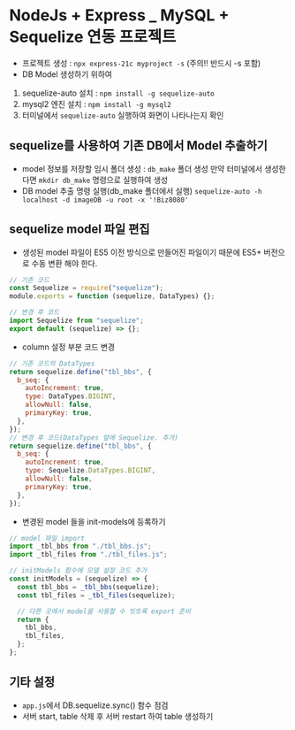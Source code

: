 # NodeJs + Express \_ MySQL + Sequelize 연동 프로젝트

- 프로젝트 생성 : `npx express-21c myproject -s` (주의!! 반드시 -s 포함)
- DB Model 생성하기 위하여

1. sequelize-auto 설치 : `npm install -g sequelize-auto`
2. mysql2 엔진 설치 : `npm install -g mysql2`
3. 터미널에서 `sequelize-auto` 실행하여 화면이 나타나는지 확인

## sequelize를 사용하여 기존 DB에서 Model 추출하기

- model 정보를 저장할 임시 폴더 생성 : `db_make` 폴더 생성
  만약 터미널에서 생성한다면 `mkdir db_make` 명령으로 실행하여 생성
- DB model 추출 명령 실행(db_make 폴더에서 실행)
  `sequelize-auto -h localhost -d imageDB -u root -x '!Biz8080'`

## sequelize model 파일 편집

- 생성된 model 파일이 ES5 이전 방식으로 만들어진 파일이기 때문에 ES5+ 버전으로 수동 변환 해야 한다.

```js
// 기존 코드
const Sequelize = require("sequelize");
module.exports = function (sequelize, DataTypes) {};

// 변경 후 코드
import Sequelize from "sequelize";
export default (sequelize) => {};
```

- column 설정 부분 코드 변경

```js
// 기존 코드의 DataTypes
return sequelize.define("tbl_bbs", {
  b_seq: {
    autoIncrement: true,
    type: DataTypes.BIGINT,
    allowNull: false,
    primaryKey: true,
  },
});
// 변경 후 코드(DataTypes 앞에 Sequelize. 추가)
return sequelize.define("tbl_bbs", {
  b_seq: {
    autoIncrement: true,
    type: Sequelize.DataTypes.BIGINT,
    allowNull: false,
    primaryKey: true,
  },
});
```

- 변경된 model 들을 init-models에 등록하기

```js
// model 파일 import
import _tbl_bbs from "./tbl_bbs.js";
import _tbl_files from "./tbl_files.js";

// initModels 함수에 모델 설정 코드 추가
const initModels = (sequelize) => {
  const tbl_bbs = _tbl_bbs(sequelize);
  const tbl_files = _tbl_files(sequelize);

  // 다른 곳에서 model을 사용할 수 잇또록 export 준비
  return {
    tbl_bbs,
    tbl_files,
  };
};
```

## 기타 설정

- `app.js`에서 DB.sequelize.sync() 함수 점검
- 서버 start, table 삭제 후 서버 restart 하여 table 생성하기
